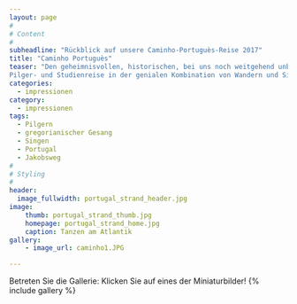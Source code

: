 ```yaml
---
layout: page
#
# Content
#
subheadline: "Rückblick auf unsere Caminho-Portuguès-Reise 2017"
title: "Caminho Portuguès"
teaser: "Den geheimnisvollen, historischen, bei uns noch weitgehend unbekannte historische Jakobsweg durch Portugal und Galizien gehen:
Pilger- und Studienreise in der genialen Kombination von Wandern und Singen gregorianischer und mittelalterlicher Gesänge in alten Kirchen."
categories:
  - impressionen
category:
  - impressionen
tags:
  - Pilgern
  - gregorianischer Gesang
  - Singen
  - Portugal
  - Jakobsweg
#
# Styling
#
header:
  image_fullwidth: portugal_strand_header.jpg
image:
    thumb: portugal_strand_thumb.jpg
    homepage: portugal_strand_home.jpg
    caption: Tanzen am Atlantik 
gallery:
    - image_url: caminho1.JPG

---
```


Betreten Sie die Gallerie: Klicken Sie auf eines der Miniaturbilder!
{% include gallery %}
